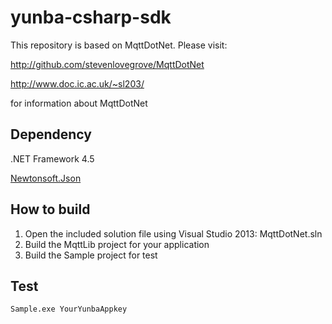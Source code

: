 yunba-csharp-sdk
================

This repository is based on MqttDotNet. Please visit:

http://github.com/stevenlovegrove/MqttDotNet

http://www.doc.ic.ac.uk/~sl203/

for information about MqttDotNet

## Dependency
.NET Framework 4.5

[Newtonsoft.Json][1]

## How to build
1. Open the included solution file using Visual Studio 2013: MqttDotNet.sln
2. Build the MqttLib project for your application
3. Build the Sample project for test

## Test
```
Sample.exe YourYunbaAppkey
```

[1]: https://github.com/yunba/yunba-csharp-sdk/tree/master/packages/Newtonsoft.Json.6.0.4/lib/net45

